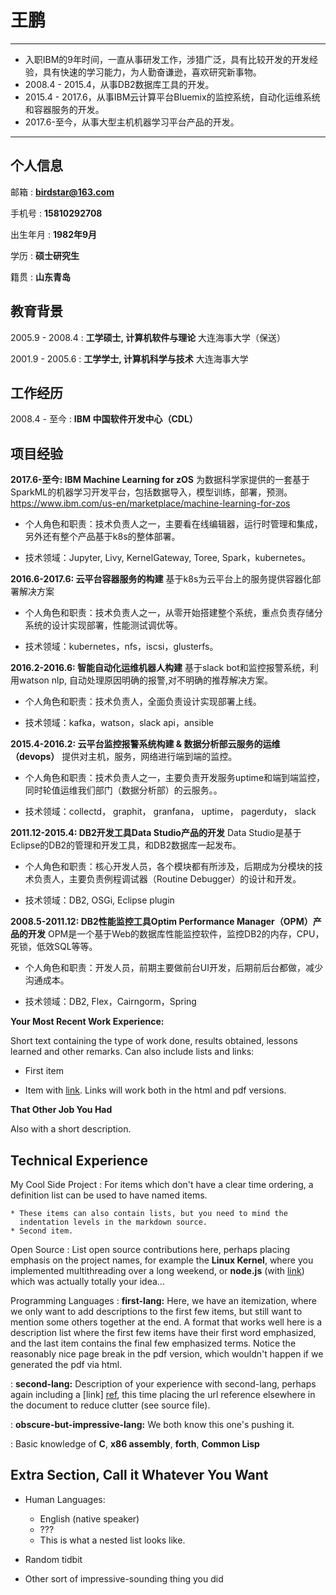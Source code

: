 王鹏
============

-----------------------------------------------

* 入职IBM的9年时间，一直从事研发工作，涉猎广泛，具有比较开发的开发经验，具有快速的学习能力，为人勤奋谦逊，喜欢研究新事物。
* 2008.4 - 2015.4，从事DB2数据库工具的开发。
* 2015.4 - 2017.6，从事IBM云计算平台Bluemix的监控系统，自动化运维系统和容器服务的开发。
* 2017.6-至今，从事大型主机机器学习平台产品的开发。

-----------------------------------------------

个人信息
----

邮箱
:   **birdstar@163.com**

手机号
:   **15810292708**

出生年月
:   **1982年9月**

学历
:   **硕士研究生**

籍贯
:   **山东青岛**

<!--
-------------------     ----------------------------
邮箱：                                          birdstar@163.com
手机号：                                        15810292708
出生年月：                                      1982/9/29
学历：                                          硕士研究生
籍贯：                                          山东青岛
-------------------     ----------------------------
-->
教育背景
--------

2005.9 - 2008.4
:   **工学硕士, 计算机软件与理论**  大连海事大学（保送）

2001.9 - 2005.6
:   **工学学士, 计算机科学与技术**  大连海事大学

工作经历
----

2008.4 - 至今
:   **IBM 中国软件开发中心（CDL）**

项目经验
----

**2017.6-至今: IBM Machine Learning for zOS**
为数据科学家提供的一套基于SparkML的机器学习开发平台，包括数据导入，模型训练，部署，预测。
https://www.ibm.com/us-en/marketplace/machine-learning-for-zos

* 个人角色和职责：技术负责人之一，主要看在线编辑器，运行时管理和集成，另外还有整个产品基于k8s的整体部署。

* 技术领域：Jupyter, Livy, KernelGateway, Toree, Spark，kubernetes。

**2016.6-2017.6: 云平台容器服务的构建**
基于k8s为云平台上的服务提供容器化部署解决方案

* 个人角色和职责：技术负责人之一，从零开始搭建整个系统，重点负责存储分系统的设计实现部署，性能测试调优等。

* 技术领域：kubernetes，nfs，iscsi，glusterfs。

**2016.2-2016.6: 智能自动化运维机器人构建**
基于slack bot和监控报警系统，利用watson nlp, 自动处理原因明确的报警,对不明确的推荐解决方案。

* 个人角色和职责：技术负责人，全面负责设计实现部署上线。

* 技术领域：kafka，watson，slack api，ansible


**2015.4-2016.2: 云平台监控报警系统构建 & 数据分析部云服务的运维（devops）**
提供对主机，服务，网络进行端到端的监控。

* 个人角色和职责：技术负责人之一，主要负责开发服务uptime和端到端监控，同时轮值运维我们部门（数据分析部）的云服务。。

* 技术领域：collectd， graphit， granfana， uptime， pagerduty， slack

**2011.12-2015.4: DB2开发工具Data Studio产品的开发**
Data Studio是基于Eclipse的DB2的管理和开发工具，和DB2数据库一起发布。

* 个人角色和职责：核心开发人员，各个模块都有所涉及，后期成为分模块的技术负责人，主要负责例程调试器（Routine Debugger）的设计和开发。

* 技术领域：DB2, OSGi, Eclipse plugin

**2008.5-2011.12: DB2性能监控工具Optim Performance Manager（OPM）产品的开发**
OPM是一个基于Web的数据库性能监控软件，监控DB2的内存，CPU，死锁，低效SQL等等。

* 个人角色和职责：开发人员，前期主要做前台UI开发，后期前后台都做，减少沟通成本。

* 技术领域：DB2, Flex，Cairngorm，Spring


**Your Most Recent Work Experience:**

Short text containing the type of work done, results obtained,
lessons learned and other remarks. Can also include lists and
links:

* First item

* Item with [link](http://www.example.com). Links will work both in
  the html and pdf versions.

**That Other Job You Had**

Also with a short description.

Technical Experience
--------------------

My Cool Side Project
:   For items which don't have a clear time ordering, a definition
    list can be used to have named items.

    * These items can also contain lists, but you need to mind the
      indentation levels in the markdown source.
    * Second item.

Open Source
:   List open source contributions here, perhaps placing emphasis on
    the project names, for example the **Linux Kernel**, where you
    implemented multithreading over a long weekend, or **node.js**
    (with [link](http://nodejs.org)) which was actually totally
    your idea...

Programming Languages
:   **first-lang:** Here, we have an itemization, where we only want
    to add descriptions to the first few items, but still want to
    mention some others together at the end. A format that works well
    here is a description list where the first few items have their
    first word emphasized, and the last item contains the final few
    emphasized terms. Notice the reasonably nice page break in the pdf
    version, which wouldn't happen if we generated the pdf via html.

:   **second-lang:** Description of your experience with second-lang,
    perhaps again including a [link] [ref], this time placing the url
    reference elsewhere in the document to reduce clutter (see source
    file). 

:   **obscure-but-impressive-lang:** We both know this one's pushing
    it.

:   Basic knowledge of **C**, **x86 assembly**, **forth**, **Common Lisp**

[ref]: https://github.com/githubuser/superlongprojectname

Extra Section, Call it Whatever You Want
----------------------------------------

* Human Languages:

     * English (native speaker)
     * ???
     * This is what a nested list looks like.

* Random tidbit

* Other sort of impressive-sounding thing you did
